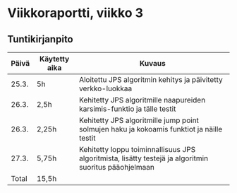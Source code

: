 # Viikkoraportti, viikko 3

## Tuntikirjanpito

| Päivä | Käytetty aika | Kuvaus |
| ----- | ------------- | ------ |
| 25.3.  | 5h | Aloitettu JPS algoritmin kehitys ja päivitetty verkko-luokkaa |
| 26.3.  | 2,5h | Kehitetty JPS algoritmille naapureiden karsimis-funktio ja tälle testit  |
| 26.3.  | 2,25h | Kehitetty JPS algoritmille jump point solmujen haku ja kokoamis funktiot ja näille testit  |
| 27.3.  | 5,75h | Kehitetty loppu toiminnallisuus JPS algoritmista, lisätty testejä ja algoritmin suoritus pääohjelmaan  |
| Total  | 15,5h |  |
